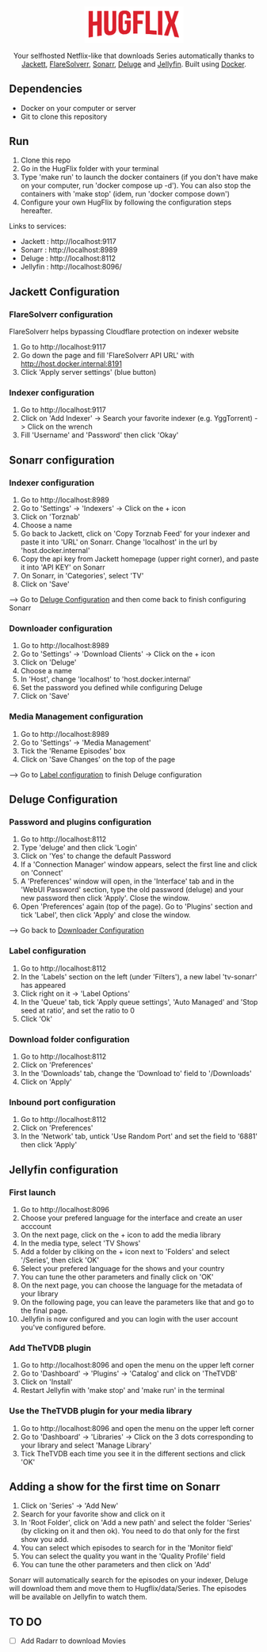 
<p align="center">
  <img width="200" src="hugflix.png">
</p>

<p align="center">Your selfhosted Netflix-like that downloads Series automatically thanks to <a href="https://github.com/Jackett/Jackett">Jackett</a>, <a href="https://github.com/FlareSolverr/FlareSolverr">FlareSolverr</a>, <a href="https://github.com/Sonarr/Sonarr">Sonarr</a>, <a href="https://github.com/deluge-torrent/deluge">Deluge</a> and <a href="https://github.com/jellyfin/jellyfin">Jellyfin</a>. Built using <a href="https://www.docker.com">Docker</a>.</p>

## Dependencies

* Docker on your computer or server
* Git to clone this repository

## Run

1. Clone this repo
2. Go in the HugFlix folder with your terminal 
3. Type 'make run' to launch the docker containers (if you don't have make on your computer, run 'docker compose up -d'). You can also stop the containers with 'make stop' (idem, run 'docker compose down')
4. Configure your own HugFlix by following the configuration steps hereafter.

Links to services:
* Jackett : http://localhost:9117
* Sonarr : http://localhost:8989
* Deluge : http://localhost:8112
* Jellyfin : http://localhost:8096/

## Jackett Configuration

### FlareSolverr configuration

FlareSolverr helps bypassing Cloudflare protection on indexer website

1. Go to http://localhost:9117
2. Go down the page and fill 'FlareSolverr API URL' with http://host.docker.internal:8191
3. Click 'Apply server settings' (blue button)

### Indexer configuration

1. Go to http://localhost:9117
2. Click on 'Add Indexer' -> Search your favorite indexer (e.g. YggTorrent) -> Click on the wrench
3. Fill 'Username' and 'Password' then click 'Okay'

## Sonarr configuration

### Indexer configuration

1. Go to http://localhost:8989 
2. Go to 'Settings' -> 'Indexers' -> Click on the + icon
3. Click on 'Torznab'
4. Choose a name
5. Go back to Jackett, click on 'Copy Torznab Feed' for your indexer and paste it into 'URL' on Sonarr. Change 'localhost' in the url by 'host.docker.internal'
6. Copy the api key from Jackett homepage (upper right corner), and paste it into 'API KEY' on Sonarr
7. On Sonarr, in 'Categories', select 'TV'
8. Click on 'Save'

--> Go to [Deluge Configuration](#deluge-configuration) and then come back to finish configuring Sonarr

### Downloader configuration

1. Go to http://localhost:8989
2. Go to 'Settings' -> 'Download Clients' -> Click on the + icon
3. Click on 'Deluge'
4. Choose a name
5. In 'Host', change 'localhost' to 'host.docker.internal'
6. Set the password you defined while configuring Deluge
7. Click on 'Save'

### Media Management configuration

1. Go to http://localhost:8989
2. Go to 'Settings' -> 'Media Management'
3. Tick the 'Rename Episodes' box
4. Click on 'Save Changes' on the top of the page

--> Go to [Label configuration](#label-configuration) to finish Deluge configuration

## Deluge Configuration

### Password and plugins configuration

1. Go to http://localhost:8112
2. Type 'deluge' and then click 'Login'
3. Click on 'Yes' to change the default Password
4. If a 'Connection Manager' window appears, select the first line and click on 'Connect'
5. A 'Preferences' window will open, in the 'Interface' tab and in the 'WebUI Password' section, type the old password (deluge) and your new password then click 'Apply'. Close the window.
6. Open 'Preferences' again (top of the page). Go to 'Plugins' section and tick 'Label', then click 'Apply' and close the window.

--> Go back to [Downloader Configuration](#downloader-configuration)

### Label configuration

1. Go to http://localhost:8112
2. In the 'Labels' section on the left (under 'Filters'), a new label 'tv-sonarr' has appeared
3. Click right on it -> 'Label Options'
4. In the 'Queue' tab, tick 'Apply queue settings', 'Auto Managed' and 'Stop seed at ratio', and set the ratio to 0
5. Click 'Ok'

### Download folder configuration

1. Go to http://localhost:8112
2. Click on 'Preferences'
3. In the 'Downloads' tab, change the 'Download to' field to '/Downloads'
4. Click on 'Apply'

### Inbound port configuration

1. Go to http://localhost:8112
2. Click on 'Preferences'
3. In the 'Network' tab, untick 'Use Random Port' and set the field to '6881' then click 'Apply'

## Jellyfin configuration

### First launch

1. Go to http://localhost:8096
2. Choose your prefered language for the interface and create an user acccount
3. On the next page, click on the + icon to add the media library
4. In the media type, select 'TV Shows'
5. Add a folder by cliking on the + icon next to 'Folders' and select '/Series', then click 'OK'
6. Select your prefered language for the shows and your country
7. You can tune the other parameters and finally click on 'OK'
8. On the next page, you can choose the language for the metadata of your library
9. On the following page, you can leave the parameters like that and go to the final page.
10. Jellyfin is now configured and you can login with the user account you've configured before.

### Add TheTVDB plugin
1. Go to http://localhost:8096 and open the menu on the upper left corner 
2. Go to 'Dashboard' -> 'Plugins' -> 'Catalog' and click on 'TheTVDB'
3. Click on 'Install'
4. Restart Jellyfin with 'make stop' and 'make run' in the terminal 

### Use the TheTVDB plugin for your media library
1. Go to http://localhost:8096 and open the menu on the upper left corner 
2. Go to 'Dashboard' -> 'Libraries' -> Click on the 3 dots corresponding to your library and select 'Manage Library'
3. Tick TheTVDB each time you see it in the different sections and click 'OK'

## Adding a show for the first time on Sonarr

1. Click on 'Series' -> 'Add New'
2. Search for your favorite show and click on it
3. In 'Root Folder', click on 'Add a new path' and select the folder 'Series' (by clicking on it and then ok). You need to do that only for the first show you add.
4. You can select which episodes to search for in the 'Monitor field'
5. You can select the quality you want in the 'Quality Profile' field
6. You can tune the other parameters and then click on 'Add'

Sonarr will automatically search for the episodes on your indexer, Deluge will download them and move them to Hugflix/data/Series. The episodes will be available on Jellyfin to watch them.

## TO DO 

- [ ]  Add Radarr to download Movies

